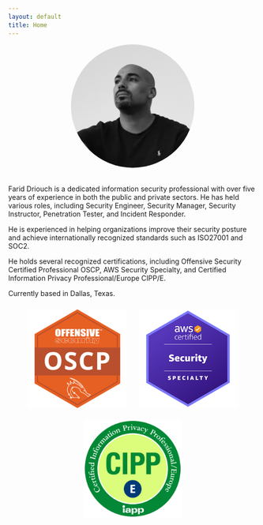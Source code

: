 ```yaml
---
layout: default
title: Home
---
```

<div style="text-align: center;">
    <img src="./img/farid.jpeg" width="250" height="250" style="border-radius: 50%;">
</div><br>

Farid Driouch is a dedicated information security professional with over five years of experience in both the public and private sectors. He has held various roles, including Security Engineer, Security Manager, Security Instructor, Penetration Tester, and Incident Responder.

He is experienced in helping organizations improve their security posture and achieve internationally recognized standards such as ISO27001 and SOC2.

He holds several recognized certifications, including Offensive Security Certified Professional OSCP, AWS Security Specialty, and Certified Information Privacy Professional/Europe CIPP/E.

Currently based in Dallas, Texas.

<div style="text-align: center;">
    <img src="./img/oscp.png" alt="OSCP" width="200" height="200" style="margin: 10px;">
    <img src="./img/aws.png" alt="AWS Security Specialty" width="200" height="200" style="margin: 10px;">
    <img src="./img/cipp.png" alt="CIPP" width="200" height="200" style="margin: 10px;">
</div>

